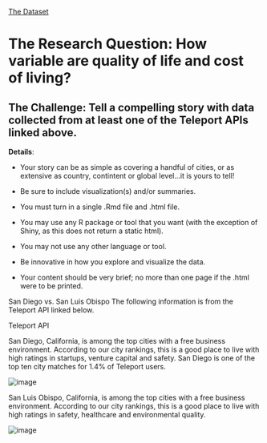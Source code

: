 [The Dataset](https://developers.teleport.org/api/)

# The Research Question: How variable are quality of life and cost of living?

## The Challenge: Tell a compelling story with data collected from at least one of the Teleport APIs linked above.

**Details**:

- Your story can be as simple as covering a handful of cities, or as extensive as country, contintent or global level…it is yours to tell!

- Be sure to include visualization(s) and/or summaries.

- You must turn in a single .Rmd file and .html file.

- You may use any R package or tool that you want (with the exception of Shiny, as this does not return a static html).

- You may not use any other language or tool.

- Be innovative in how you explore and visualize the data.

- Your content should be very brief; no more than one page if the .html were to be printed.

San Diego vs. San Luis Obispo
The following information is from the Teleport API linked below.

Teleport API

San Diego, California, is among the top cities with a free business environment. According to our city rankings, this is a good place to live with high ratings in startups, venture capital and safety. San Diego is one of the top ten city matches for 1.4% of Teleport users.

![image](https://user-images.githubusercontent.com/102557726/212524912-9df34473-5734-4ec8-83d8-972695af10e8.png)

San Luis Obispo, California, is among the top cities with a free business environment. According to our city rankings, this is a good place to live with high ratings in safety, healthcare and environmental quality.

![image](https://user-images.githubusercontent.com/102557726/212524919-13781225-a1e1-4c0c-8bdd-4a45316d3af4.png)
